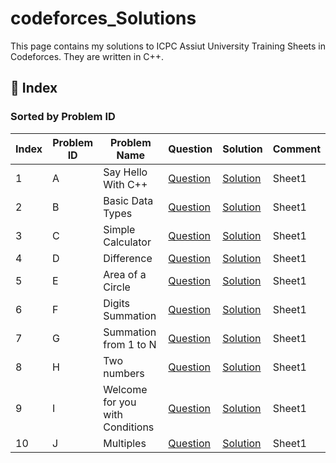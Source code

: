# codeforces_Solutions
This page contains my solutions to ICPC Assiut University Training Sheets in Codeforces. They are written in C++.
## 📘 Index

### Sorted by Problem ID

| Index | Problem ID | Problem Name       | Question | Solution | Comment                     |
|-------|------------|--------------------|----------|----------|-----------------------------|
| 1     | A | Say Hello With C++     | [Question](https://codeforces.com/group/MWSDmqGsZm/contest/219158/problem/A) | [Solution](https://github.com/shahdaayman/codeforces_Solutions/blob/main/Sheet1-A-Say%20Hello%20With%20C%2B%2B) | Sheet1 |
| 2     | B | Basic Data Types  | [Question](https://codeforces.com/group/MWSDmqGsZm/contest/219158/problem/B) | [Solution]() | Sheet1 |
| 3     | C | Simple Calculator  | [Question](https://codeforces.com/group/MWSDmqGsZm/contest/219158/problem/C) | [Solution]() | Sheet1 |
| 4     | D | Difference  | [Question]() | [Solution]() | Sheet1 |
| 5    | E   | Area of a Circle | [Question]() | [Solution]() | Sheet1 |
| 6    |  F  | Digits Summation | [Question]() | [Solution]() | Sheet1 |
| 7    |  G  | Summation from 1 to N | [Question]() | [Solution]() | Sheet1 |
| 8    |  H  | Two numbers| [Question]() | [Solution]() | Sheet1 |
| 9    |  I  |Welcome for you with Conditions | [Question]() | [Solution]() | Sheet1 |
| 10    |  J  | Multiples | [Question]() | [Solution]() | Sheet1 |

